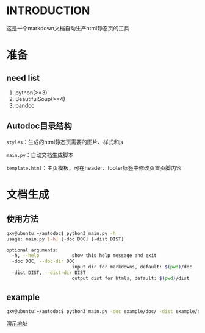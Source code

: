 # INTRODUCTION
这是一个markdown文档自动生产html静态页的工具

# 准备

## need list

1. python(>=3)
2. BeautifulSoup(>=4)
3. pandoc

## Autodoc目录结构

`styles`：生成的html静态页需要的图片、样式和js

`main.py`：自动文档生成脚本

`template.html`：主页模板，可在header、footer标签中修改页首页脚内容

# 文档生成

## 使用方法
```bash
qxy@ubuntu:~/autodoc$ python3 main.py -h
usage: main.py [-h] [-doc DOC] [-dist DIST]

optional arguments:
  -h, --help            show this help message and exit
  -doc DOC, --doc-dir DOC
                        input dir for markdowns, default: $(pwd)/doc
  -dist DIST, --dist-dir DIST
                        output dist for htmls, default: $(pwd)/dist
```
## example

```bash
qxy@ubuntu:~/autodoc$ python3 main.py -doc example/doc/ -dist example/dist/
```

[演示地址](https://qxy65535.github.io/autodoc-demo/)